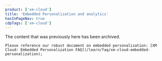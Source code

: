 ```yaml
---
product: ['xm-cloud']
title: 'Embedded Personalization and analytics'
hasInPageNav: true
cdpTags: ['xm-cloud']
---
```


<Alert status="info">
  <AlertIcon />
    The content that was previously here has been archived.
    
    Please reference our robust document on embedded personalization: [XM Cloud: Embedded Personalization FAQ](/learn/faq/xm-cloud-embedded-personalization);
</Alert>
